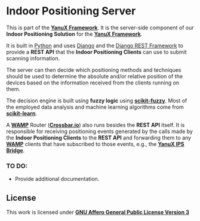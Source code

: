 # Indoor Positioning Server
This is part of the [__YanuX Framework__](https://yanux-framework.github.io/). It is the server-side component of our __Indoor Positioning Solution__ for the [__YanuX Framework__](https://yanux-framework.github.io/).

It is built in [Python](https://www.python.org/) and uses [Django](https://www.djangoproject.com/) and the [Django REST Framework](https://www.django-rest-framework.org/) to provide a __REST API__ that the __Indoor Positioning Clients__ can use to submit scanning information.

The server can then decide which positioning methods and techniques should be used to determine the absolute and/or relative position of the devices based on the information received from the clients running on them. 

The decision engine is built using __fuzzy logic__ using [__scikit-fuzzy__](https://github.com/scikit-fuzzy/scikit-fuzzy). Most of the employed data analysis and machine learning algorithms come from [__scikit-learn__](https://scikit-learn.org/).

A [__WAMP__](https://wamp-proto.org/) Router ([__Crossbar.io__](https://crossbar.io/)) also runs besides the __REST API__ itself. It is responsible for receiving positioning events generated by the calls made by the __Indoor Positioning Clients__  to the __REST API__ and forwarding them to any [__WAMP__](https://wamp-proto.org/) clients that have subscribed to those events, e.g., the [__YanuX IPS Bridge__](https://github.com/YanuX-Framework/YanuX-IPSBridge).

### TO DO:
- Provide additional documentation.

## License
This work is licensed under [__GNU Affero General Public License Version 3__](LICENSE)